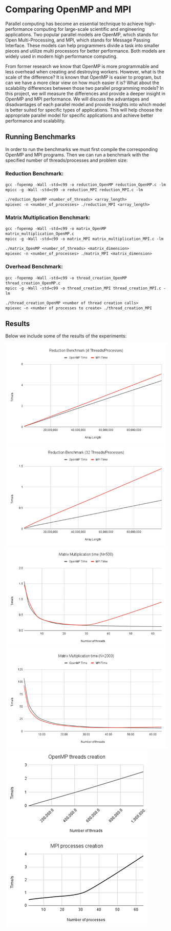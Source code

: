 # Comparing OpenMP and MPI

Parallel computing has become an essential technique to achieve high-performance computing for large-scale scientific and engineering applications. Two popular parallel models are OpenMP, which stands for Open Multi-Processing, and MPI, which stands for Message Passing Interface. These models can help programmers divide a task into smaller pieces and utilize multi processors for better performance. Both models are widely used in modern high performance computing. 

From former research we know that OpenMP is more programmable and less overhead when creating and destroying workers. However, what is the scale of the difference? It is known that OpenMP is easier to program, but can we have a more clear view on how much easier it is? What about the scalability differences between those two parallel programming models? In this project, we will measure the differences and provide a deeper insight in OpenMP and MPI performance. We will discuss the advantages and disadvantages of each parallel model and provide insights into which model is better suited for specific types of applications. This will help choose the appropriate parallel model for specific applications and achieve better performance and scalability. 


## Running Benchmarks

In order to run the benchmarks we must first compile the corresponding OpenMP and MPI programs. Then we can run a benchmark with the specified number of threads/processes and problem size:

### Reduction Benchmark: 
```
gcc -fopenmp -Wall -std=c99 -o reduction_OpenMP reduction_OpenMP.c -lm
mpicc -g -Wall -std=c99 -o reduction_MPI reduction_MPI.c -lm
```
```
./reduction_OpenMP <number_of_threads> <array_length>
mpiexec -n <number_of_processes> ./reduction_MPI <array_length>
```

### Matrix Multiplication Benchmark: 
```
gcc -fopenmp -Wall -std=c99 -o matrix_OpenMP matrix_multiplication_OpenMP.c
mpicc -g -Wall -std=c99 -o matrix_MPI matrix_multiplication_MPI.c -lm
```
```
./matrix_OpenMP <number_of_threads> <matrix_dimension>
mpiexec -n <number_of_processes> ./matrix_MPI <matrix_dimension>
```

### Overhead Benchmark: 
```
gcc -fopenmp -Wall -std=c99 -o thread_creation_OpenMP thread_creation_OpenMP.c
mpicc -g -Wall -std=c99 -o thread_creation_MPI thread_creation_MPI.c -lm
```
```
./thread_creation_OpenMP <number of thread creation calls>
mpiexec -n <number of processes to create> ./thread_creation_MPI
```

## Results

Below we include some of the results of the experiments:

![Alt text](https://github.com/luoyantao99/Multicore-Project-OpenMP-vs-MPI/blob/main/img/Reduction%20Benchmark%204.png)
![Alt text](https://github.com/luoyantao99/Multicore-Project-OpenMP-vs-MPI/blob/main/img/Reduction%20Benchmark%2032.png)
![Alt text](https://github.com/luoyantao99/Multicore-Project-OpenMP-vs-MPI/blob/main/img/Matrix%20Multiplication%20time%20(N500).png)
![Alt text](https://github.com/luoyantao99/Multicore-Project-OpenMP-vs-MPI/blob/main/img/Matrix%20Multiplication%20time%20(N2000).png)
![Alt text](https://github.com/luoyantao99/Multicore-Project-OpenMP-vs-MPI/blob/main/img/OpenMP%20threads%20creation.png)
![Alt text](https://github.com/luoyantao99/Multicore-Project-OpenMP-vs-MPI/blob/main/img/MPI%20processes%20creation.png)


